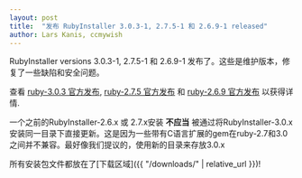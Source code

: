 ```yaml
---
layout: post
title:  "发布 RubyInstaller 3.0.3-1, 2.7.5-1 和 2.6.9-1 released"
author: Lars Kanis, ccmywish
---
```

RubyInstaller versions 3.0.3-1, 2.7.5-1 和 2.6.9-1 发布了。这些是维护版本，修复了一些缺陷和安全问题。

查看 [ruby-3.0.3 官方发布](https://www.ruby-lang.org/en/news/2021/11/24/ruby-3-0-3-released/), [ruby-2.7.5 官方发布](https://www.ruby-lang.org/en/news/2021/11/24/ruby-2-7-5-released/) 和 [ruby-2.6.9 官方发布](https://www.ruby-lang.org/en/news/2021/11/24/ruby-2-6-9-released/) 以获得详情.

一个之前的RubyInstaller-2.6.x 或 2.7.x安装 <b>不应当</b> 被通过将RubyInstaller-3.0.x安装同一目录下直接更新。这是因为一些带有C语言扩展的gem在ruby-2.7和3.0之间并不兼容。最好像我们提议的，使用新的目录来存放3.0.x

所有安装包文件都放在了[下载区域]({{ "/downloads/" | relative_url }})!
